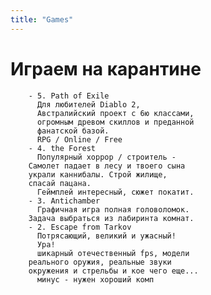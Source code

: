 ```yaml
---
title: "Games"
---
```

# Играем на карантине
		- 5. Path of Exile
		  Для любителей Diablo 2,
		  Австралийский проект с 6ю классами, 
		  огромным древом скиллов и преданной 
		  фанатской базой.
		  RPG / Online / Free
		- 4. the Forest
		  Популярный хоррор / строитель -
		Самолет падает в лесу и твоего сына
		украли каннибалы. Строй жилище,
		спасай пацана.
		  Геймплей интересный, сюжет покатит.
		- 3. Antichamber 
		  Графичная игра полная головоломок.
		Задача выбраться из лабиринта комнат.
		- 2. Escape from Tarkov 
		  Потрясающий, великий и ужасный!
		  Ура!
		  шикарный отечественный fps, модели
		реального оружия, реальные звуки
		окружения и стрельбы и кое чего еще...
		  минус - нужен хороший комп